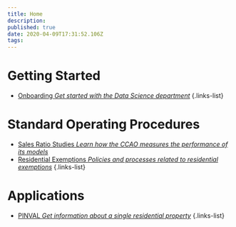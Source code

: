 ```yaml
---
title: Home
description: 
published: true
date: 2020-04-09T17:31:52.106Z
tags: 
---
```


# Getting Started

- [Onboarding *Get started with the Data Science department*](/getting-started/onboarding)
{.links-list}

# Standard Operating Procedures

- [Sales Ratio Studies *Learn how the CCAO measures the performance of its models*](/sops/sales_ratio_studies)
- [Residential Exemptions *Policies and processes related to residential exemptions*](/sops/sales_ratio_studies)
{.links-list}

# Applications

- [PINVAL *Get information about a single residential property*](http://10.124.101.1:8080/app/shiny_app_pinval)
{.links-list}